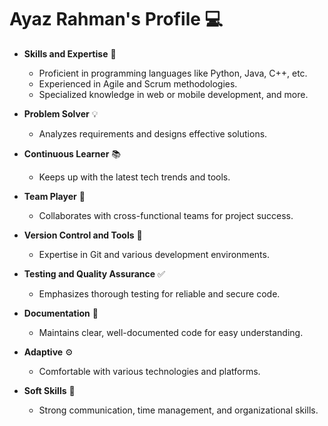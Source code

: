 # Ayaz Rahman's Profile :computer:

- **Skills and Expertise** :rocket:  
  - Proficient in programming languages like Python, Java, C++, etc.
  - Experienced in Agile and Scrum methodologies.
  - Specialized knowledge in web or mobile development, and more.

- **Problem Solver** :bulb:  
  - Analyzes requirements and designs effective solutions.

- **Continuous Learner** :books:  
  - Keeps up with the latest tech trends and tools.

- **Team Player** :handshake:  
  - Collaborates with cross-functional teams for project success.

- **Version Control and Tools** :wrench:  
  - Expertise in Git and various development environments.

- **Testing and Quality Assurance** :white_check_mark:  
  - Emphasizes thorough testing for reliable and secure code.

- **Documentation** :page_facing_up:  
  - Maintains clear, well-documented code for easy understanding.

- **Adaptive** :gear:  
  - Comfortable with various technologies and platforms.

- **Soft Skills** :speech_balloon:  
  - Strong communication, time management, and organizational skills.
